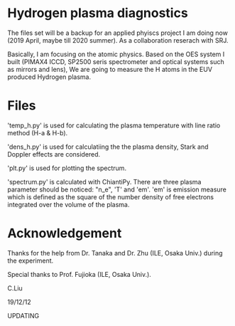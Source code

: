 # Hydrogen plasma diagnostics
The files set will be a backup for an applied phyiscs project I am doing now (2019 April, maybe till 2020 summer). 
As a collaboration reserach with SRJ.

Basically, I am focusing on the atomic physics. 
Based on the OES system I built (PIMAX4 ICCD, SP2500 seris spectrometer and optical systems such as mirrors and lens),
We are going to measure the H atoms in the EUV produced Hydrogen plasma.
# Files
'temp_h.py' is used for calculating the plasma temperature with line ratio method (H-a & H-b).

'dens_h.py' is used for calculatiing the the plasma density, Stark and Doppler effects are considered.

'plt.py' is used for plotting the spectrum.

'spectrum.py' is calculated with ChiantiPy. There are three plasma parameter should be noticed: "n_e", 'T' and 'em'.
'em' is emission measure which is defined as the square of the number density of free electrons integrated over the volume of the plasma.
# Acknowledgement 
Thanks for the help from Dr. Tanaka and Dr. Zhu (ILE, Osaka Univ.) during the experiment.

Special thanks to Prof. Fujioka (ILE, Osaka Univ.).

C.Liu

19/12/12

UPDATING

